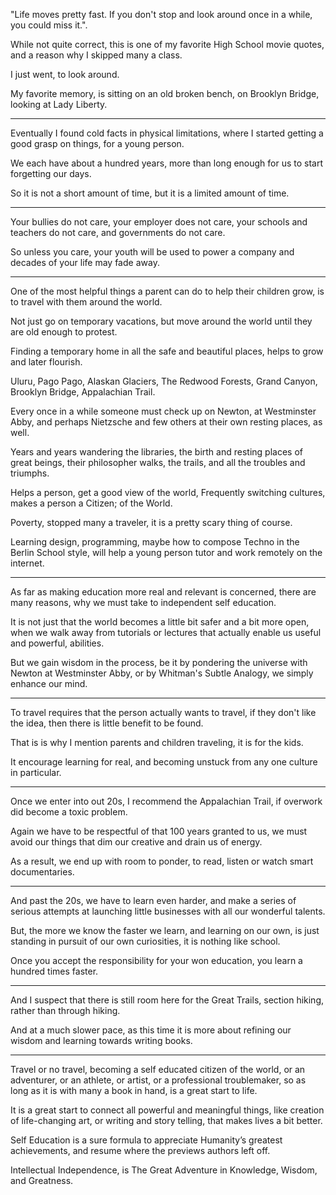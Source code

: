 "Life moves pretty fast.
If you don't stop and look around once in a while, you could miss it.".

While not quite correct, this is one of my favorite High School movie quotes,
and a reason why I skipped many a class.

I just went,
to look around.

My favorite memory, is sitting on an old broken bench, on Brooklyn Bridge,
looking at Lady Liberty.

---

Eventually I found cold facts in physical limitations,
where I started getting a good grasp on things, for a young person.

We each have about a hundred years,
more than long enough for us to start forgetting our days.

So it is not a short amount of time,
but it is a limited amount of time.

---

Your bullies do not care, your employer does not care,
your schools and teachers do not care, and governments do not care.

So unless you care,
your youth will be used to power a company and decades of your life may fade away.

---

One of the most helpful things a parent can do to help their children grow,
is to travel with them around the world.

Not just go on temporary vacations,
but move around the world until they are old enough to protest.

Finding a temporary home in all the safe and beautiful places,
helps to grow and later flourish.

Uluru, Pago Pago, Alaskan Glaciers, The Redwood Forests,
Grand Canyon, Brooklyn Bridge, Appalachian Trail.

Every once in a while someone must check up on Newton, at Westminster Abby,
and perhaps Nietzsche and few others at their own resting places, as well.

Years and years wandering the libraries, the birth and resting places of great beings,
their philosopher walks, the trails, and all the troubles and triumphs.

Helps a person, get a good view of the world,
Frequently switching cultures, makes a person a Citizen; of the World.

Poverty, stopped many a traveler,
it is a pretty scary thing of course.

Learning design, programming, maybe how to compose Techno in the Berlin School style,
will help a young person tutor and work remotely on the internet.

---

As far as making education more real and relevant is concerned, there are many reasons,
why we must take to independent self education.

It is not just that the world becomes a little bit safer and a bit more open,
when we walk away from tutorials or lectures that actually enable us useful and powerful, abilities.

But we gain wisdom in the process,
be it by pondering the universe with Newton at Westminster Abby, or by Whitman's Subtle Analogy, we simply enhance our mind.

---

To travel requires that the person actually wants to travel,
if they don't like the idea, then there is little benefit to be found.

That is is why I mention parents and children traveling,
it is for the kids.

It encourage learning for real,
and becoming unstuck from any one culture in particular.

---

Once we enter into out 20s, I recommend the Appalachian Trail,
if overwork did become a toxic problem.

Again we have to be respectful of that 100 years granted to us,
we must avoid our things that dim our creative and drain us of energy.

As a result, we end up with room to ponder,
to read, listen or watch smart documentaries.

---

And past the 20s, we have to learn even harder,
and make a series of serious attempts at launching little businesses with all our wonderful talents.

But, the more we know the faster we learn,
and learning on our own, is just standing in pursuit of our own curiosities, it is nothing like school.

Once you accept the responsibility for your won education,
you learn a hundred times faster.

---

And I suspect that there is still room here for the Great Trails,
section hiking, rather than through hiking.

And at a much slower pace,
as this time it is more about refining our wisdom and learning towards writing books.


---

Travel or no travel, becoming a self educated citizen of the world,
or an adventurer, or an athlete, or artist, or a professional troublemaker, so as long as it is with many a book in hand, is a great start to life.

It is a great start to connect all powerful and meaningful things,
like creation of life-changing art, or writing and story telling, that makes lives a bit better.

Self Education is a sure formula to appreciate Humanity’s greatest achievements,
and resume where the previews authors left off.

Intellectual Independence,
is The Great Adventure in Knowledge, Wisdom, and Greatness.
